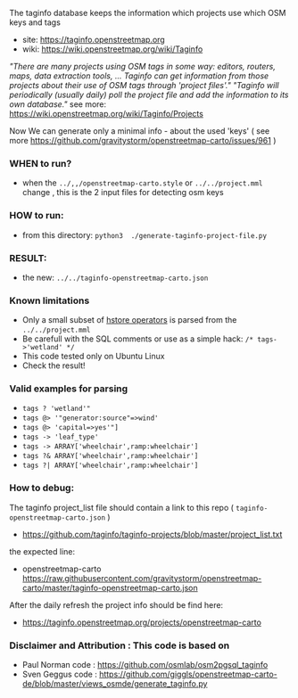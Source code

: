 

The taginfo database keeps the information which projects use which OSM keys and tags
* site: https://taginfo.openstreetmap.org
* wiki: https://wiki.openstreetmap.org/wiki/Taginfo


_"There are many projects using OSM tags in some way: editors, routers, maps, data extraction tools, ... Taginfo can get information from those projects about their use of OSM tags through 'project files'."_
_"Taginfo will periodically (usually daily) poll the project file and add the information to its own database."_ see more: https://wiki.openstreetmap.org/wiki/Taginfo/Projects


Now We can generate only a minimal info - about the used 'keys' ( see more  https://github.com/gravitystorm/openstreetmap-carto/issues/961 )

### WHEN to run?
*  when the `../,,/openstreetmap-carto.style` or `../../project.mml` change  , this is the 2 input files for detecting osm keys

### HOW to run:
*  from this directory:  `python3  ./generate-taginfo-project-file.py`

### RESULT:
*  the new:  `../../taginfo-openstreetmap-carto.json` 

### Known limitations
* Only a small subset of [hstore operators](https://www.postgresql.org/docs/10/static/hstore.html#HSTORE-OP-TABLE) is parsed from the  `../../project.mml`
* Be carefull with the SQL comments or use as a simple hack:  ` /* tags->'wetland' */ `
* This code tested only on Ubuntu Linux
* Check the result!

### Valid examples for parsing
* `tags ? 'wetland'"`
* `tags @> '"generator:source"=>wind'`
* `tags @> 'capital=>yes'"]`
* `tags -> 'leaf_type'`
* `tags -> ARRAY['wheelchair',ramp:wheelchair']`
* `tags ?& ARRAY['wheelchair',ramp:wheelchair']`
* `tags ?| ARRAY['wheelchair',ramp:wheelchair']`

### How to debug:
The taginfo project_list file should contain a link to this repo ( `taginfo-openstreetmap-carto.json` )
* https://github.com/taginfo/taginfo-projects/blob/master/project_list.txt

the expected line:
*  openstreetmap-carto  https://raw.githubusercontent.com/gravitystorm/openstreetmap-carto/master/taginfo-openstreetmap-carto.json

After the daily refresh the project info should be find here:
* https://taginfo.openstreetmap.org/projects/openstreetmap-carto

### Disclaimer and Attribution : This code is based on
* Paul Norman code : https://github.com/osmlab/osm2pgsql_taginfo
* Sven Geggus code : https://github.com/giggls/openstreetmap-carto-de/blob/master/views_osmde/generate_taginfo.py
